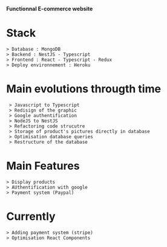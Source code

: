 **Functionnal E-commerce website**

# Stack

```
> Database : MongoDB
> Backend : NestJS - Typescript
> Frontend : React - Typescript - Redux
> Deploy environnement : Heroku
```

# Main evolutions througth time

```
 > Javascript to Typescript
 > Redisign of the graphic
 > Google authentification
 > NodeJS to NestJS
 > Refactoring code strucutre
 > Storage of product's pictures directly in database
 > Optimisation database queries
 > Restructure of the database

```

# Main Features

```
> Display products
> AUthentification with google
> Payment system (Paypal)
```

# Currently

```
> Adding payment system (stripe)
> Optimisation React Components
```
